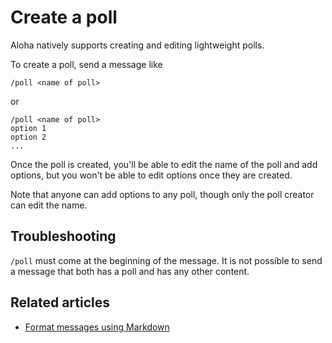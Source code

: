 # Create a poll

Aloha natively supports creating and editing lightweight polls.

To create a poll, send a message like
```
/poll <name of poll>
```
or
```
/poll <name of poll>
option 1
option 2
...
```

Once the poll is created, you'll be able to edit the name of the poll and
add options, but you won't be able to edit options once they are created.

Note that anyone can add options to any poll, though only the poll creator
can edit the name.

## Troubleshooting

`/poll` must come at the beginning of the message. It is not possible to
send a message that both has a poll and has any other content.

## Related articles

* [Format messages using Markdown](/help/format-your-message-using-markdown)
